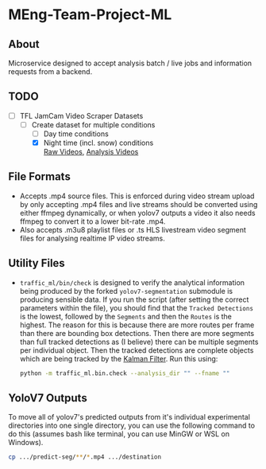 # MEng-Team-Project-ML

## About

Microservice designed to accept analysis batch / live jobs and information
requests from a backend.

## TODO

- [ ] TFL JamCam Video Scraper Datasets
  - [ ] Create dataset for multiple conditions
     - [ ] Day time conditions
     - [x] Night time (incl. snow) conditions \
           [Raw Videos](https://drive.google.com/drive/u/2/folders/1lSoRB_HmgSLUxehpu7O44jQFB9U6hdWC),
           [Analysis Videos](https://drive.google.com/drive/u/2/folders/1JOJKVzakrFLt5tC5PpMq6zl6SGPwMopl)

## File Formats

- Accepts .mp4 source files. This is enforced during video stream
  upload by only accepting .mp4 files and live streams should be converted
  using either ffmpeg dynamically, or when yolov7 outputs a video it
  also needs ffmpeg to convert it to a lower bit-rate .mp4.
- Also accepts .m3u8 playlist files or .ts HLS livestream video segment files
  for analysing realtime IP video streams.

## Utility Files

- `traffic_ml/bin/check` is designed to verify the analytical information being
  produced by the forked `yolov7-segmentation` submodule is producing
  sensible data. If you run the script (after setting the correct
  parameters within the file), you should find that the `Tracked Detections`
  is the lowest, followed by the `Segments` and then the `Routes` is the
  highest. The reason for this is because there are more routes per frame
  than there are bounding box detections. Then there are more segments
  than full tracked detections as (I believe) there can be multiple segments
  per individual object. Then the tracked detections are complete objects
  which are being tracked by the [Kalman Filter](https://en.wikipedia.org/wiki/Kalman_filter).
  Run this using:
  ```bash
  python -m traffic_ml.bin.check --analysis_dir "" --fname ""
  ```
<!--
- `live_metadata.py` displays the multimedia playlist which informs
  clients which .ts files (livestream video segments) to download in which order
  to correctly view the livestream. Useful for understanding how the .ts files
  should be fed into the microservice for batch processing the videos for
  analysis when we come to deploy the system for real, and also providing a
  user who is viewing our client with real-time route tracking / object recognition.
-->

## YoloV7 Outputs

To move all of yolov7's predicted outputs from it's individual experimental
directories into one single directory, you can use the following command to
do this (assumes bash like terminal, you can use MinGW or WSL on Windows).

```bash
cp .../predict-seg/**/*.mp4 .../destination
```